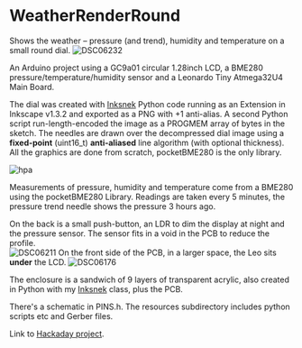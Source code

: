 # WeatherRenderRound
Shows the weather – pressure (and trend), humidity and temperature on a small round dial.
![DSC06232](https://github.com/user-attachments/assets/f1afda82-29fc-4ff9-8e5f-8202a46a4598)


An Arduino project using a GC9a01 circular 1.28inch LCD, a BME280 pressure/temperature/humidity sensor and a Leonardo Tiny Atmega32U4 Main Board.

The dial was created with [Inksnek](https://github.com/funnypolynomial/inksnek) Python code running as an Extension in Inkscape v1.3.2 and exported as a PNG with +1 anti-alias.
A second Python script run-length-encoded the image as a PROGMEM array of bytes in the sketch.
The needles are drawn over the decompressed dial image using a **fixed-point** (uint16_t) **anti-aliased** line algorithm (with optional thickness). All the graphics are done from scratch, pocketBME280 is the only library.

![hpa](https://github.com/user-attachments/assets/a10af664-d7ba-48bc-ada3-ce294bb2591e)

Measurements of pressure, humidity and temperature come from a BME280 using the pocketBME280 Library.
Readings are taken every 5 minutes, the pressure trend needle shows the pressure 3 hours ago.

On the back is a small push-button, an LDR to dim the display at night and the pressure sensor. The sensor fits in a void in the PCB to reduce the profile.  
![DSC06211](https://github.com/user-attachments/assets/e83fe7ab-6d1a-4c43-b6b4-3ffd3d74016a)
On the front side of the PCB, in a larger space, the Leo sits **under** the LCD.
![DSC06176](https://github.com/user-attachments/assets/a8e158dd-964d-436a-b711-ad92a22a5f64)


The enclosure is a sandwich of 9 layers of transparent acrylic, also created in Python with my [Inksnek](https://github.com/funnypolynomial/inksnek) class, plus the PCB.

There's a schematic in PINS.h. The resources subdirectory includes python scripts etc and Gerber files.

Link to [Hackaday project](https://hackaday.io/project/197069-weatherrenderround).
